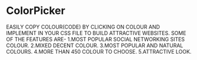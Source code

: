 # ColorPicker
EASILY COPY COLOUR(CODE) BY CLICKING ON COLOUR AND IMPLEMENT IN YOUR CSS FILE TO BUILD ATTRACTIVE WEBSITES.
SOME OF THE FEATURES ARE-
  1.MOST POPULAR SOCIAL NETWORKING SITES COLOUR.
  2.MIXED DECENT COLOUR.
  3.MOST POPULAR AND NATURAL COLOURS.
  4.MORE THAN 450 COLOUR TO CHOOSE.
  5.ATTRACTIVE LOOK.
